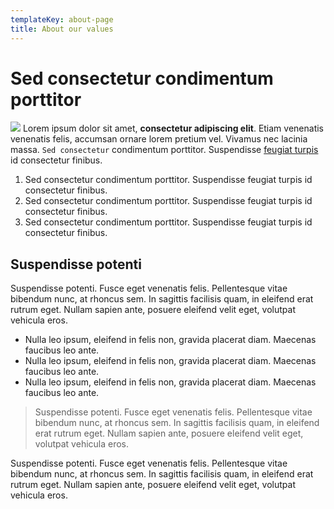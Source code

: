 ```yaml
---
templateKey: about-page
title: About our values
---
```

# Sed consectetur condimentum porttitor

![](/img/tutorials.png) Lorem ipsum dolor sit amet, **consectetur adipiscing elit**. Etiam venenatis venenatis felis, accumsan ornare lorem pretium vel. Vivamus nec lacinia massa. `Sed consectetur` condimentum porttitor. Suspendisse [feugiat turpis](adsad) id consectetur finibus. 

1.  Sed consectetur condimentum porttitor. Suspendisse feugiat turpis id consectetur finibus. 
2.  Sed consectetur condimentum porttitor. Suspendisse feugiat turpis id consectetur finibus. 
3.  Sed consectetur condimentum porttitor. Suspendisse feugiat turpis id consectetur finibus. 

## Suspendisse potenti

Suspendisse potenti. Fusce eget venenatis felis. Pellentesque vitae bibendum nunc, at rhoncus sem. In sagittis facilisis quam, in eleifend erat rutrum eget. Nullam sapien ante, posuere eleifend velit eget, volutpat vehicula eros. 

* Nulla leo ipsum, eleifend in felis non, gravida placerat diam. Maecenas faucibus leo ante.
* Nulla leo ipsum, eleifend in felis non, gravida placerat diam. Maecenas faucibus leo ante.
* Nulla leo ipsum, eleifend in felis non, gravida placerat diam. Maecenas faucibus leo ante.

> Suspendisse potenti. Fusce eget venenatis felis. Pellentesque vitae bibendum nunc, at rhoncus sem. In sagittis facilisis quam, in eleifend erat rutrum eget. Nullam sapien ante, posuere eleifend velit eget, volutpat vehicula eros. 

Suspendisse potenti. Fusce eget venenatis felis. Pellentesque vitae bibendum nunc, at rhoncus sem. In sagittis facilisis quam, in eleifend erat rutrum eget. Nullam sapien ante, posuere eleifend velit eget, volutpat vehicula eros.

